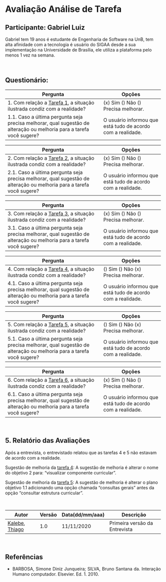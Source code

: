 # Avaliação Análise de Tarefa

## Participante: Gabriel Luiz 

Gabriel tem 19 anos é estudante de Engenharia de Software na UnB, tem alta afinidade com a tecnologia é usuário do SIGAA desde a sua implementação na Universidade de Brasília, ele utiliza a plataforma pelo menos 1 vez na semana. 

<br>

## Questionário:  

| Pergunta | Opções | 
| ------------ | ---------------------- | 
| 1. Com relação a [Tarefa 1](https://interacao-humano-computador.github.io/2020.1-SIGAA/analise-de-tarefas/analise/#21-fazer-login), a situação ilustrada condiz com a realidade? | (x) Sim () Não () Precisa melhorar. |
| 1.1. Caso a última pergunta seja precisa melhorar, qual sugestão de alteração ou melhoria para a tarefa você sugere? | O usuário informou que está tudo de acordo com a realidade. |

| Pergunta | Opções | 
| ------------ | ---------------------- | 
| 2. Com relação a [Tarefa 2](https://interacao-humano-computador.github.io/2020.1-SIGAA/analise-de-tarefas/analise/#22-fazer-login), a situação ilustrada condiz com a realidade? | (x) Sim () Não () Precisa melhorar. |
| 2.1. Caso a última pergunta seja precisa melhorar, qual sugestão de alteração ou melhoria para a tarefa você sugere? | O usuário informou que está tudo de acordo com a realidade. |

| Pergunta | Opções | 
| ------------ | ---------------------- | 
| 3. Com relação a [Tarefa 3](https://interacao-humano-computador.github.io/2020.1-SIGAA/analise-de-tarefas/analise/#23-fazer-login), a situação ilustrada condiz com a realidade? | (x) Sim () Não () Precisa melhorar. |
| 3.1. Caso a última pergunta seja precisa melhorar, qual sugestão de alteração ou melhoria para a tarefa você sugere? | O usuário informou que está tudo de acordo com a realidade. |

| Pergunta | Opções | 
| ------------ | ---------------------- | 
| 4. Com relação a [Tarefa 4](https://interacao-humano-computador.github.io/2020.1-SIGAA/analise-de-tarefas/analise/#24-fazer-login), a situação ilustrada condiz com a realidade? | () Sim () Não (x) Precisa melhorar. |
| 4.1. Caso a última pergunta seja precisa melhorar, qual sugestão de alteração ou melhoria para a tarefa você sugere? | O usuário informou que está tudo de acordo com a realidade. |

| Pergunta | Opções | 
| ------------ | ---------------------- | 
| 5. Com relação a [Tarefa 5](https://interacao-humano-computador.github.io/2020.1-SIGAA/analise-de-tarefas/analise/#25-fazer-login), a situação ilustrada condiz com a realidade? | () Sim () Não (x) Precisa melhorar. |
| 5.1. Caso a última pergunta seja precisa melhorar, qual sugestão de alteração ou melhoria para a tarefa você sugere? | O usuário informou que está tudo de acordo com a realidade. |

| Pergunta | Opções | 
| ------------ | ---------------------- | 
| 6. Com relação a [Tarefa 6](https://interacao-humano-computador.github.io/2020.1-SIGAA/analise-de-tarefas/analise/#26-fazer-login), a situação ilustrada condiz com a realidade? | (x) Sim () Não () Precisa melhorar. |
| 6.1. Caso a última pergunta seja precisa melhorar, qual sugestão de alteração ou melhoria para a tarefa você sugere? | O usuário informou que está tudo de acordo com a realidade. |

<br>

## 5. Relatório das Avaliações  

Após a entrevista, o entrevistado relatou que as tarefas 4 e 5 não estavam de acordo com a realidade.  

Sugestão de melhoria da [tarefa 4](https://interacao-humano-computador.github.io/2020.1-SIGAA/analise-de-tarefas/analise/#24-fazer-login): A sugestão de melhoria é alterar o nome do objetivo 2 para: “visualizar componente curricular”. 

Sugestão de melhoria da [tarefa 5](https://interacao-humano-computador.github.io/2020.1-SIGAA/analise-de-tarefas/analise/#25-fazer-login): A sugestão de melhoria é alterar o plano objetivo 1.1 adicionando uma opção chamada “consultas gerais” antes da opção “consultar estrutura curricular”. 

<br>

Autor | Versão | Data(dd/mm/aaa) | Descrição  
---- | ----------- | ------ | --------- 
[Kalebe](https://github.com/KalebeLopes), [Thiago](https://github.com/thiagomesUNB) | 1.0 | 11/11/2020 | Primeira versão da Entrevista 

<br>

## Referências 
* <p align="justify"> BARBOSA, Simone Diniz Junqueira; SILVA, Bruno Santana da. Interação Humano computador. Elsevier. Ed. 1. 2010. 
